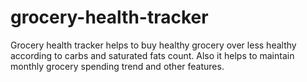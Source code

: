 # grocery-health-tracker
Grocery health tracker helps to buy healthy grocery over less healthy according to carbs and saturated fats count. Also it helps to maintain monthly grocery spending trend and other features.
